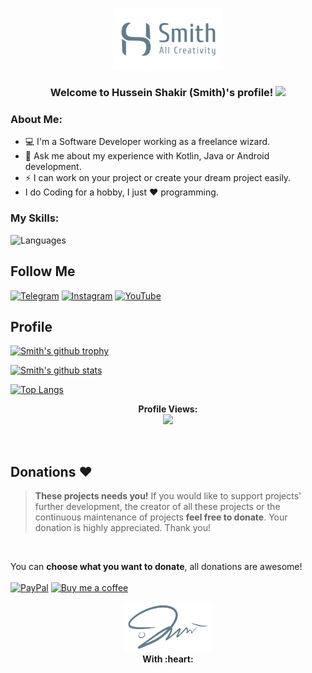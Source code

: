 <p align="center">
  <img src="https://raw.githubusercontent.com/smith8h/smith8h/main/20221103_150133.png" style="width: 35%;"/>
</p>

<h3 align="center">
  Welcome to Hussein Shakir (Smith)'s profile!
  <img src="https://media.giphy.com/media/hvRJCLFzcasrR4ia7z/giphy.gif" width="28">
</h3>

### About Me:
- 💻 I'm a Software Developer working as a freelance wizard.
- 💬 Ask me about my experience with Kotlin, Java or Android development.
- ⚡ I can work on your project or create your dream project easily.
- I do Coding for a hobby, I just ❤ programming.<br/>

### My Skills:
![Languages](https://skillicons.dev/icons?i=androidstudio,idea,vscode,java,kotlin,py,materialui,gradle,firebase,git,github,replit,flask,bots,regex,md,html,stackoverflow)
<br/>

## Follow Me
[![Telegram](https://img.shields.io/badge/Telegram-2CA5E0?style=for-the-badge&logo=telegram&logoColor=white)](https://t.me/smithdev)
[![Instagram](https://img.shields.io/badge/Instagram-E4405F?style=for-the-badge&logo=instagram&logoColor=white)](https://instagram.com/smith8h)
[![YouTube](https://img.shields.io/badge/YouTube-FF0000?style=for-the-badge&logo=youtube&logoColor=white)](https://youtube.com/@smith8h)
<br/>

## Profile
[![Smith's github trophy](https://github-profile-trophy.vercel.app/?username=smith8h&row=2)](https://github.com/ryo-ma/github-profile-trophy)
<br/>

[![Smith's github stats](https://github-readme-stats.vercel.app/api?username=smith8h&show_icons=true&theme=noctis_minimus)](https://github.com/anuraghazra/github-readme-stats)
<br/>

[![Top Langs](https://github-readme-stats.vercel.app/api/top-langs/?username=smith8h&layout=compact)](https://github.com/anuraghazra/github-readme-stats)
<br/>

<p align="center"> 
  <b>Profile Views:</b><br/>
  <img src="https://profile-counter.glitch.me/smith8h/count.svg" />
</p>
<br/>

## Donations :heart:
> **These projects needs you!** If you would like to support projects' further development, the creator of all these projects or the continuous maintenance of projects **feel free to donate**. Your donation is highly appreciated. Thank you!
<br/>

You can **choose what you want to donate**, all donations are awesome!</br>
<br/>
[![PayPal](https://img.shields.io/badge/PayPal-00457C?style=for-the-badge&logo=paypal&logoColor=white)](https://www.paypal.me/husseinshakir)
[![Buy me a coffee](https://img.shields.io/badge/Buy_Me_A_Coffee-FFDD00?style=for-the-badge&logo=buy-me-a-coffee&logoColor=black)](https://www.buymeacoffee.com/HusseinShakir)
<br/>

<p align="center">
  <img src="https://raw.githubusercontent.com/smith8h/smith8h/main/20221103_150053.png" style="width: 28%;"/>
  <br><b>With :heart:</b>
</p>
